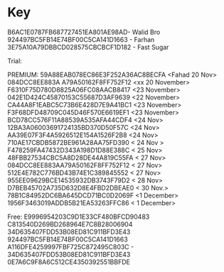# Key
B6AC1E0787FB687727451EA801AE98AD- Walid Bro
924497BC5FB14E74BF00C5CA141D1663 - Farhan
3E75A10A79DBBCD028575CBCBCF1D182 - Fast Sugar

Trial:


PREMIUM:
59A88EAB078EC86E3F252A36AC8BECFA <Fahad 20 Nov>
084DCC8EE883A A79A50162F8FF752F12 <xx 20 November>
F6310F75D780D8825A06FC08AACB8417 <23 November>
042E1D424C45870153C55687D3AF9639 <22 November>
CA44A8F1EABC5C73B6E428D7E9A41BC1 <23 November>
F3F68DFD48709C045D46F570E6619EF1 <23 November>
BCD78CC576F11A88539A535AFA44CDF4 <24 Nov>
12BA3A06003691724135BD370D50F57C <24 Nov>
AA39E07F3F4A5926512E154A1526F2B8 <24 Nov>
710AE17CBDB5872BE961A28AA75FD390 < 24 Nov >
F478259FA47432D343A198D1D88E388C < 25 Nov>
48FBB27534CBC5A8D28DE44A819C55FA < 27 Nov>
084DCC8EE883AA79A50162F8FF752F12 < 27 Nov>
512E4E782C776BD43B74E1C389845552 < 27 Nov>
955EE09629BCE14535932DB3743F79D2 < 28 Nov>
D7BEB45702A735D632D8E4FBD2DBEAE0 < 30 Nov.>
78B1C84952DC6BA645DCD71BC0D2069F <1 December>
1956F3463019ADDB5B21EA53263FFC86 < 1 December>


Free:
E9996954203C9D1E33CF480BFCD90483 <ROCK>
C813540D269BD268964E7C8B28006904 <FARZ>
34D635407FDD53B08ED81C911BFD3E43 <PAK>
924497BC5FB14E74BF00C5CA141D1663 <FARHAN>
A116DFE4259997FBF725C872495C803C - <BABU>
34D635407FDD53B08ED81C911BFD3E43
0E7A6C9F8A6C512CE4350392551BBFDE <ODO>
